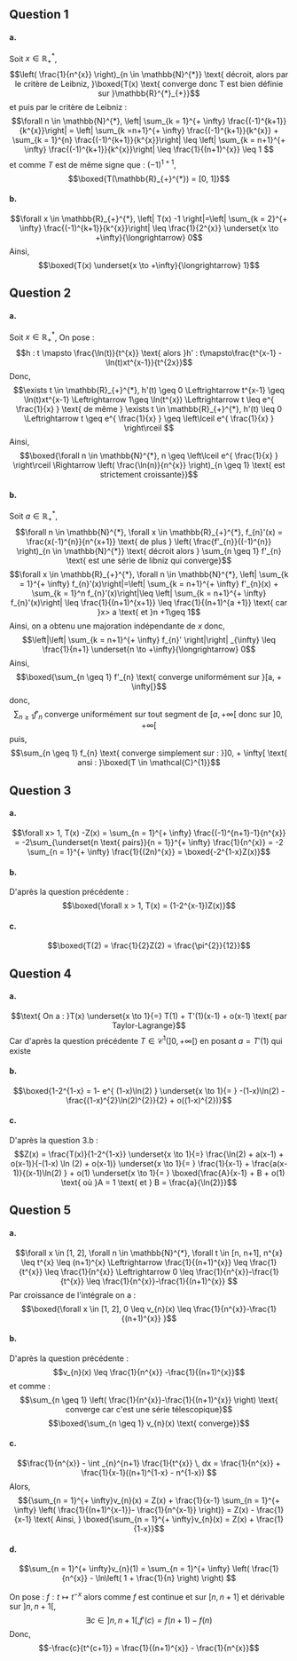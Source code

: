 ## Question 1
#### a.
Soit $x \in \mathbb{R}_{+}^{*}$, 
$$\left( \frac{1}{n^{x}} \right)_{n \in \mathbb{N}^{*}} \text{ décroit, alors par le critère de Leibniz, }\boxed{T(x) \text{ converge donc T est bien définie sur }\mathbb{R}^{*}_{+}}$$
et puis par le critère de Leibniz : 
$$\forall n \in \mathbb{N}^{*}, \left| \sum_{k = 1}^{+ \infty} \frac{(-1)^{k+1}}{k^{x}}\right| =  \left| \sum_{k =n+1}^{+ \infty} \frac{(-1)^{k+1}}{k^{x}} + \sum_{k = 1}^{n} \frac{(-1)^{k+1}}{k^{x}}\right| \leq \left| \sum_{k  = n+1}^{+ \infty} \frac{(-1)^{k+1}}{k^{x}}\right| \leq \frac{1}{(n+1)^{x}} \leq  1   $$
et comme $T$ est de même signe que : $(-1)^{1+1}$,
$$\boxed{T(\mathbb{R}_{+}^{*}) = [0, 1]}$$

#### b.
$$\forall x \in \mathbb{R}_{+}^{*}, \left| T(x) -1 \right|=\left| \sum_{k = 2}^{+ \infty} \frac{(-1)^{k+1}}{k^{x}}\right| \leq \frac{1}{2^{x}} \underset{x \to +\infty}{\longrightarrow} 0$$
Ainsi, 
$$\boxed{T(x) \underset{x \to +\infty}{\longrightarrow} 1}$$

## Question 2
#### a.
Soit $x \in \mathbb{R}_{+}^{*}$, 
On pose : 
$$h : t \mapsto \frac{\ln(t)}{t^{x}} \text{ alors }h' : t\mapsto\frac{t^{x-1} - \ln(t)xt^{x-1}}{t^{2x}}$$
Donc, 
$$\exists t \in \mathbb{R}_{+}^{*}, h'(t) \geq 0 \Leftrightarrow t^{x-1} \geq \ln(t)xt^{x-1} \Leftrightarrow 1\geq \ln(t^{x}) \Leftrightarrow t \leq e^{ \frac{1}{x} } \text{ de même } \exists t \in \mathbb{R}_{+}^{*}, h'(t) \leq 0 \Leftrightarrow t \geq e^{ \frac{1}{x} } \geq \left\lceil e^{ \frac{1}{x} } \right\rceil $$
Ainsi,
$$\boxed{\forall n \in \mathbb{N}^{*}, n \geq \left\lceil e^{ \frac{1}{x} } \right\rceil  \Rightarrow \left( \frac{\ln(n)}{n^{x}} \right)_{n \geq 1} \text{ est strictement croissante}}$$

#### b.
Soit $a \in \mathbb{R}_{+}^{*}$, 
$$\forall n \in \mathbb{N}^{*}, \forall x \in \mathbb{R}_{+}^{*}, f_{n}'(x)  = \frac{x(-1)^{n}}{n^{x+1}} \text{ de plus } \left( \frac{f'_{n}}{(-1)^{n}} \right)_{n \in \mathbb{N}^{*}} \text{ décroit alors } \sum_{n \geq 1} f'_{n} \text{ est une série de libniz qui converge}$$
$$\forall x \in \mathbb{R}_{+}^{*}, \forall n \in \mathbb{N}^{*}, \left| \sum_{k = 1}^{+ \infty} f_{n}'(x)\right|=\left| \sum_{k = n+1}^{+ \infty} f'_{n}(x) + \sum_{k = 1}^n f_{n}'(x)\right|\leq \left| \sum_{k = n+1}^{+ \infty} f_{n}'(x)\right| \leq \frac{1}{(n+1)^{x+1}} \leq \frac{1}{(n+1)^{a +1}} \text{ car }x> a \text{ et }n +1\geq 1$$
Ainsi, on a obtenu une majoration indépendante de $x$ donc, 
$$\left|\left| \sum_{k = n+1}^{+ \infty} f_{n}' \right|\right| _{\infty} \leq \frac{1}{n+1} \underset{n \to +\infty}{\longrightarrow} 0$$
Ainsi, 
$$\boxed{\sum_{n \geq 1} f'_{n} \text{ converge uniformément sur }[a,  + \infty[}$$
donc, 
$$\sum_{n \geq 1} f'_{n} \text{ converge uniformément sur tout segment de }[a, + \infty[ \text{ donc sur } ]0, + \infty[ $$
puis, 
$$\sum_{n \geq 1} f_{n} \text{ converge simplement sur : }]0, + \infty[  \text{ ansi : }\boxed{T \in \mathcal{C}^{1}}$$


## Question 3
#### a.
$$\forall x> 1, T(x) -Z(x) = \sum_{n = 1}^{+ \infty} \frac{(-1)^{n+1}-1}{n^{x}} = -2\sum_{\underset{n \text{ pairs}}{n = 1}}^{+ \infty} \frac{1}{n^{x}} = -2 \sum_{n = 1}^{+ \infty} \frac{1}{(2n)^{x}} = \boxed{-2^{1-x}Z(x)}$$

#### b.
D'après la question précédente : 
$$\boxed{\forall x > 1, T(x) = (1-2^{x-1})Z(x)}$$

#### c.
$$\boxed{T(2) = \frac{1}{2}Z(2) = \frac{\pi^{2}}{12}}$$

## Question 4
#### a.
$$\text{ On a : }T(x) \underset{x \to 1}{=} T(1) + T'(1)(x-1) + o(x-1) \text{ par Taylor-Lagrange}$$
Car d'après la question précédente $T \in \mathcal{C}^{1}(]0, +\infty[)$ en posant $a = T'(1)$ qui existe

#### b.
$$\boxed{1-2^{1-x} = 1- e^{ (1-x)\ln(2) }  \underset{x \to 1}{= }  -(1-x)\ln(2) - \frac{(1-x)^{2}\ln(2)^{2}}{2} + o((1-x)^{2})}$$

#### c.
D'après la question 3.b :
$$Z(x) = \frac{T(x)}{1-2^{1-x}}  \underset{x \to 1}{=}  \frac{\ln(2) + a(x-1) + o(x-1)}{-(1-x) \ln (2) + o(x-1)}  \underset{x \to 1}{= } \frac{1}{x-1} + \frac{a(x-1)}{(x-1)\ln(2) } + o(1) \underset{x \to 1}{= } \boxed{\frac{A}{x-1} + B + o(1) \text{ où }A = 1 \text{ et } B = \frac{a}{\ln(2)}}$$


## Question 5
#### a.
$$\forall x \in [1, 2], \forall n \in \mathbb{N}^{*}, \forall t \in [n, n+1], n^{x} \leq t^{x} \leq (n+1)^{x} \Leftrightarrow \frac{1}{(n+1)^{x}} \leq \frac{1}{t^{x}} \leq \frac{1}{n^{x}} \Leftrightarrow 0 \leq \frac{1}{n^{x}}-\frac{1}{t^{x}} \leq \frac{1}{n^{x}}-\frac{1}{(n+1)^{x}} $$
Par croissance de l'intégrale on a : 
$$\boxed{\forall x \in [1, 2], 0 \leq v_{n}(x) \leq \frac{1}{n^{x}}-\frac{1}{(n+1)^{x}} }$$

#### b.
D'après la question précédente : 
$$v_{n}(x) \leq \frac{1}{n^{x}} -\frac{1}{(n+1)^{x}}$$
et comme : 
$$\sum_{n \geq 1} \left( \frac{1}{n^{x}}-\frac{1}{(n+1)^{x}} \right) \text{ converge car c'est une série télescopique}$$
$$\boxed{\sum_{n \geq 1} v_{n}(x) \text{ converge}}$$

#### c.
$$\frac{1}{n^{x}} - \int _{n}^{n+1} \frac{1}{t^{x}} \, dx  = \frac{1}{n^{x}} +  \frac{1}{x-1}((n+1)^{1-x} - n^{1-x}) $$
Alors,
$${\sum_{n = 1}^{+ \infty}v_{n}(x) = Z(x) + \frac{1}{x-1} \sum_{n = 1}^{+ \infty} \left( \frac{1}{(n+1)^{x-1}}- \frac{1}{n^{x-1}} \right)} = Z(x) - \frac{1}{x-1} \text{ Ainsi, } \boxed{\sum_{n = 1}^{+ \infty}v_{n}(x) = Z(x) + \frac{1}{1-x}}$$

#### d.
$$\sum_{n = 1}^{+ \infty}v_{n}(1) = \sum_{n = 1}^{+ \infty} \left( \frac{1}{n^{x}} - \ln\left(  1 + \frac{1}{n} \right) \right) $$

On pose : $f : t \mapsto t^{-x}$ alors comme $f$ est continue et sur $[n, n+1]$ et dérivable sur $]n, n+1[$, 
$$\exists c \in ]n, n+1[, f'(c) = f(n+1) - f(n)$$
Donc, 
$$-\frac{c}{t^{c+1}} = \frac{1}{(n+1)^{x}} - \frac{1}{n^{x}}$$
